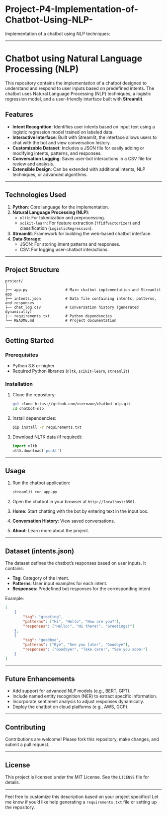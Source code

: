 # Project-P4-Implementation-of-Chatbot-Using-NLP-
 Implementation of a chatbot using NLP techniques:

---

# **Chatbot using Natural Language Processing (NLP)**

This repository contains the implementation of a chatbot designed to understand and respond to user inputs based on predefined intents. The chatbot uses Natural Language Processing (NLP) techniques, a logistic regression model, and a user-friendly interface built with **Streamlit**.

## **Features**
- **Intent Recognition**: Identifies user intents based on input text using a logistic regression model trained on labeled data.
- **Interactive Interface**: Built with Streamlit, the interface allows users to chat with the bot and view conversation history.
- **Customizable Dataset**: Includes a JSON file for easily adding or modifying intents, patterns, and responses.
- **Conversation Logging**: Saves user-bot interactions in a CSV file for review and analysis.
- **Extensible Design**: Can be extended with additional intents, NLP techniques, or advanced algorithms.

---

## **Technologies Used**
1. **Python**: Core language for the implementation.
2. **Natural Language Processing (NLP)**:
   - `nltk`: For tokenization and preprocessing.
   - `scikit-learn`: For feature extraction (`TfidfVectorizer`) and classification (`LogisticRegression`).
3. **Streamlit**: Framework for building the web-based chatbot interface.
4. **Data Storage**:
   - JSON: For storing intent patterns and responses.
   - CSV: For logging user-chatbot interactions.

---

## **Project Structure**
```
project/
│
├── app.py                 # Main chatbot implementation and Streamlit app
├── intents.json           # Data file containing intents, patterns, and responses
├── chat_log.csv           # Conversation history (generated dynamically)
├── requirements.txt       # Python dependencies
└── README.md              # Project documentation
```

---

## **Getting Started**

### Prerequisites
- Python 3.8 or higher
- Required Python libraries (`nltk`, `scikit-learn`, `streamlit`)

### Installation
1. Clone the repository:
   ```bash
   git clone https://github.com/username/chatbot-nlp.git
   cd chatbot-nlp
   ```

2. Install dependencies:
   ```bash
   pip install -r requirements.txt
   ```

3. Download NLTK data (if required):
   ```python
   import nltk
   nltk.download('punkt')
   ```

---

## **Usage**
1. Run the chatbot application:
   ```bash
   streamlit run app.py
   ```

2. Open the chatbot in your browser at `http://localhost:8501`.

3. **Home**: Start chatting with the bot by entering text in the input box.
4. **Conversation History**: View saved conversations.
5. **About**: Learn more about the project.

---

## **Dataset (intents.json)**
The dataset defines the chatbot’s responses based on user inputs. It contains:
- **Tag**: Category of the intent.
- **Patterns**: User input examples for each intent.
- **Responses**: Predefined bot responses for the corresponding intent.

Example:
```json
[
    {
        "tag": "greeting",
        "patterns": ["Hi", "Hello", "How are you?"],
        "responses": ["Hello!", "Hi there!", "Greetings!"]
    },
    {
        "tag": "goodbye",
        "patterns": ["Bye", "See you later", "Goodbye"],
        "responses": ["Goodbye!", "Take care!", "See you soon!"]
    }
]
```

---

## **Future Enhancements**
- Add support for advanced NLP models (e.g., BERT, GPT).
- Include named entity recognition (NER) to extract specific information.
- Incorporate sentiment analysis to adjust responses dynamically.
- Deploy the chatbot on cloud platforms (e.g., AWS, GCP).

---

## **Contributing**
Contributions are welcome! Please fork this repository, make changes, and submit a pull request.

---

## **License**
This project is licensed under the MIT License. See the `LICENSE` file for details.


---

Feel free to customize this description based on your project specifics! Let me know if you’d like help generating a `requirements.txt` file or setting up the repository.
